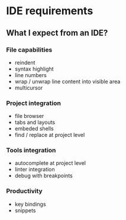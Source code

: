 IDE requirements
================

What I expect from an IDE?
--------------------------

### File capabilities

*   reindent
*   syntax highlight
*   line numbers
*   wrap / unwrap line content into visible area
*   multicursor

### Project integration

*   file browser
*   tabs and layouts
*   embeded shells
*   find / replace at project level

### Tools integration

*   autocomplete at project level
*   linter integration
*   debug with breakpoints

### Productivity

*   key bindings
*   snippets
